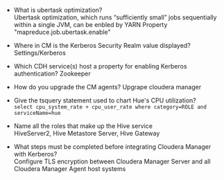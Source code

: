 * What is ubertask optimization?  
   Ubertask optimization, which runs “sufficiently small” jobs sequentially within a single JVM, can be enbled by YARN Property "mapreduce.job.ubertask.enable"

* Where in CM is the Kerberos Security Realm value displayed?
   Settings/Kerberos

* Which CDH service(s) host a property for enabling Kerberos authentication?
   Zookeeper

* How do you upgrade the CM agents?
   Upgrape cloudera manager

* Give the tsquery statement used to chart Hue's CPU utilization?  
   `select cpu_system_rate + cpu_user_rate where category=ROLE and serviceName=hue`  

* Name all the roles that make up the Hive service  
   HiveServer2, Hive Metastore Server, Hive Gateway

* What steps must be completed before integrating Cloudera Manager with Kerberos?  
   Configure TLS encryption between Cloudera Manager Server and all Cloudera Manager Agent host systems